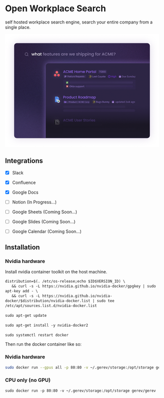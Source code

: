 # Open Workplace Search
self hosted workplace search engine, search your entire company from a single place.

![gerev](./images/product-example.png)


## Integrations
 - [x] Slack
 - [x] Confluence
 - [x] Google Docs
 - [ ] Notion (In Progress...)
 - [ ] Google Sheets (Coming Soon...)
 - [ ] Google Slides (Coming Soon...)
 - [ ] Google Calendar (Coming Soon...)


## Installation

### Nvidia hardware
Install nvidia container toolkit on the host machine.

```
distribution=$(. /etc/os-release;echo $ID$VERSION_ID) \
   && curl -s -L https://nvidia.github.io/nvidia-docker/gpgkey | sudo apt-key add - \
   && curl -s -L https://nvidia.github.io/nvidia-docker/$distribution/nvidia-docker.list | sudo tee /etc/apt/sources.list.d/nvidia-docker.list
   
sudo apt-get update

sudo apt-get install -y nvidia-docker2

sudo systemctl restart docker
```


Then run the docker container like so:

### Nvidia hardware
```bash
sudo docker run --gpus all -p 80:80 -v ~/.gerev/storage:/opt/storage gerev/gerev
```

### CPU only (no GPU)
```
sudo docker run -p 80:80 -v ~/.gerev/storage:/opt/storage gerev/gerev
```
